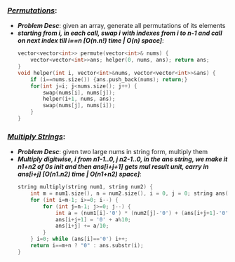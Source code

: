 ### ***[Permutations](https://leetcode.com/problems/permutations/)***:
- ***Problem Desc***: given an array, generate all permutations of its elements
- ***starting from i, in each call, swap i with indexes from i to n-1 and call on next index till i==n [O(n.n!) time | O(n) space]***:
  ```cpp
  vector<vector<int>> permute(vector<int>& nums) {
      vector<vector<int>>ans; helper(0, nums, ans); return ans;
  }
  void helper(int i, vector<int>&nums, vector<vector<int>>&ans) {
      if (i==nums.size()) {ans.push_back(nums); return;}
      for(int j=i; j<nums.size(); j++) {
          swap(nums[i], nums[j]);
          helper(i+1, nums, ans);
          swap(nums[j], nums[i]);
      }
  }
  ```

### ***[Multiply Strings](https://leetcode.com/problems/multiply-strings/)***:
- ***Problem Desc***: given two large nums in string form, multiply them
- ***Multiply digitwise, i from n1-1..0, j n2-1..0, in the ans string, we make it n1+n2 of 0s init and then ans[i+j+1] gets mul result unit, carry in ans[i+j] [O(n1.n2) time | O(n1+n2) space]***:
  ```cpp
  string multiply(string num1, string num2) {
      int m = num1.size(), n = num2.size(), i = 0, j = 0; string ans(m+n, '0');
      for (int i=m-1; i>=0; i--) {
          for (int j=n-1; j>=0; j--) {
              int a = (num1[i]-'0') * (num2[j]-'0') + (ans[i+j+1]-'0');
              ans[i+j+1] = '0' + a%10;
              ans[i+j] += a/10;
          }
      } i=0; while (ans[i]=='0') i++;
      return i==m+n ? "0" : ans.substr(i);
  }
  ```
